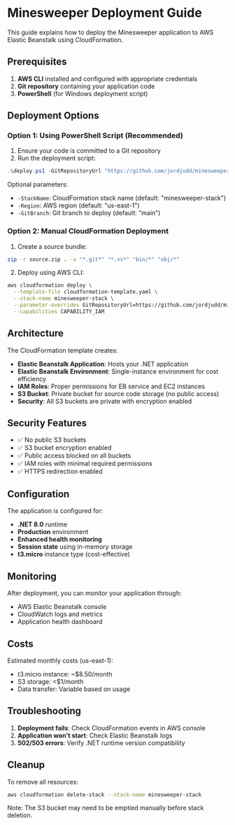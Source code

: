 # Minesweeper Deployment Guide

This guide explains how to deploy the Minesweeper application to AWS Elastic Beanstalk using CloudFormation.

## Prerequisites

1. **AWS CLI** installed and configured with appropriate credentials
2. **Git repository** containing your application code
3. **PowerShell** (for Windows deployment script)

## Deployment Options

### Option 1: Using PowerShell Script (Recommended)

1. Ensure your code is committed to a Git repository
2. Run the deployment script:

```powershell
.\deploy.ps1 -GitRepositoryUrl "https://github.com/jordjudd/minesweeper.git"
```

Optional parameters:
- `-StackName`: CloudFormation stack name (default: "minesweeper-stack")
- `-Region`: AWS region (default: "us-east-1")
- `-GitBranch`: Git branch to deploy (default: "main")

### Option 2: Manual CloudFormation Deployment

1. Create a source bundle:
```bash
zip -r source.zip . -x "*.git*" "*.vs*" "bin/*" "obj/*"
```

2. Deploy using AWS CLI:
```bash
aws cloudformation deploy \
  --template-file cloudformation-template.yaml \
  --stack-name minesweeper-stack \
  --parameter-overrides GitRepositoryUrl=https://github.com/jordjudd/minesweeper.git \
  --capabilities CAPABILITY_IAM
```

## Architecture

The CloudFormation template creates:

- **Elastic Beanstalk Application**: Hosts your .NET application
- **Elastic Beanstalk Environment**: Single-instance environment for cost efficiency
- **IAM Roles**: Proper permissions for EB service and EC2 instances
- **S3 Bucket**: Private bucket for source code storage (no public access)
- **Security**: All S3 buckets are private with encryption enabled

## Security Features

- ✅ No public S3 buckets
- ✅ S3 bucket encryption enabled
- ✅ Public access blocked on all buckets
- ✅ IAM roles with minimal required permissions
- ✅ HTTPS redirection enabled

## Configuration

The application is configured for:
- **.NET 8.0** runtime
- **Production** environment
- **Enhanced health monitoring**
- **Session state** using in-memory storage
- **t3.micro** instance type (cost-effective)

## Monitoring

After deployment, you can monitor your application through:
- AWS Elastic Beanstalk console
- CloudWatch logs and metrics
- Application health dashboard

## Costs

Estimated monthly costs (us-east-1):
- t3.micro instance: ~$8.50/month
- S3 storage: <$1/month
- Data transfer: Variable based on usage

## Troubleshooting

1. **Deployment fails**: Check CloudFormation events in AWS console
2. **Application won't start**: Check Elastic Beanstalk logs
3. **502/503 errors**: Verify .NET runtime version compatibility

## Cleanup

To remove all resources:
```bash
aws cloudformation delete-stack --stack-name minesweeper-stack
```

Note: The S3 bucket may need to be emptied manually before stack deletion.